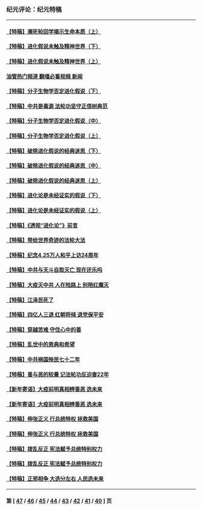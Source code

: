 ### 纪元评论：纪元特稿
---
#### [【特稿】濒死轮回学揭示生命本质（上）](../../pages/nsc424/n14056006.md?08240330) 
#### [【特稿】进化假说未触及精神世界（下）](../../pages/nsc424/n14048707.md?08240330) 
#### [【特稿】进化假说未触及精神世界（上）](../../pages/nsc424/n14042113.md?08240330) 
#### [油管热门频道 翻墙必看视频 新闻](ok?08240330)
#### [【特稿】分子生物学否定进化假说（下）](../../pages/nsc424/n14038267.md?08240330) 
#### [【特稿】中共是毒源 法轮功坚守正信树典范](../../pages/nsc424/n14037281.md?08240330) 
#### [【特稿】分子生物学否定进化假说（中）](../../pages/nsc424/n14035548.md?08240330) 
#### [【特稿】分子生物学否定进化假说（上）](../../pages/nsc424/n14032398.md?08240330) 
#### [【特稿】破除进化假说的经典迷思（下）](../../pages/nsc424/n14029015.md?08240330) 
#### [【特稿】破除进化假说的经典迷思（中）](../../pages/nsc424/n14027341.md?08240330) 
#### [【特稿】破除进化假说的经典迷思（上）](../../pages/nsc424/n14024749.md?08240330) 
#### [【特稿】进化论是未经证实的假说（下）](../../pages/nsc424/n14022170.md?08240330) 
#### [【特稿】进化论是未经证实的假说（上）](../../pages/nsc424/n14020737.md?08240330) 
#### [【特稿】《透视“进化论”》前言](../../pages/nsc424/n14019941.md?08240330) 
#### [【特稿】带给世界奇迹的法轮大法](../../pages/nsc424/n13994132.md?08240330) 
#### [【特稿】纪念4.25万人和平上访24周年](../../pages/nsc424/n13980883.md?08240330) 
#### [【特稿】中共与天斗自取灭亡 现在还乐吗](../../pages/nsc424/n13897482.md?08240330) 
#### [【特稿】大疫灭中共 人在险路上 别陪红魔灭](../../pages/nsc424/n13890697.md?08240330) 
#### [【特稿】江泽民死了](../../pages/nsc424/n13876300.md?08240330) 
#### [【特稿】四亿人三退 红朝将倾 退党保平安](../../pages/nsc424/n13794378.md?08240330) 
#### [【特稿】穿越苦难 守住心中的善](../../pages/nsc424/n13784979.md?08240330) 
#### [【特稿】乱世中的恩典和希望](../../pages/nsc424/n13734687.md?08240330) 
#### [【特稿】中共祸国殃民七十二年](../../pages/nsc424/n13272607.md?08240330) 
#### [【特稿】善与恶的较量 记法轮功反迫害22年](../../pages/nsc424/n13086597.md?08240330) 
#### [【新年寄语】大疫前明真相辨善恶 选未来](../../pages/nsc424/n12660855.md?08240330) 
#### [【新年寄语】大疫前明真相辨善恶 选未来](../../pages/nsc424/n12660855.md?08240330) 
#### [【特稿】伸张正义 行总统特权 拯救美国](../../pages/nsc424/n12616806.md?08240330) 
#### [【特稿】伸张正义 行总统特权 拯救美国](../../pages/nsc424/n12616806.md?08240330) 
#### [【特稿】拨乱反正 宪法赋予总统特别权力](../../pages/nsc424/n12598306.md?08240330) 
#### [【特稿】拨乱反正 宪法赋予总统特别权力](../../pages/nsc424/n12598306.md?08240330) 
#### [【特稿】正邪相争 大选分左右 人民选未来](../../pages/nsc424/n12545208.md?08240330) 

---
#### 第 [ [47](./47.md?08240330) / [46](./46.md?08240330) / [45](./45.md?08240330) / [44](./44.md?08240330) / [43](./43.md?08240330) / [42](./42.md?08240330) / [41](./41.md?08240330) / [40](./40.md?08240330) ] 页
